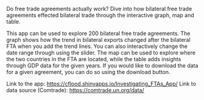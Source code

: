 
Do free trade agreements actually work? Dive into how bilateral free trade agreements effected bilateral trade through the interactive graph, map and table.

This app can be used to explore 200 bilateral free trade agreements. The graph shows how the trend in bilateral exports changed after the bilateral FTA when you add the trend lines. You can also interactively change the date range through using the slider. The map can be used to explore where the two countries in the FTA are located, while the table adds insights through GDP data for the given years. If you would  like to download the data for a given agreement, you can do so using the download button.

Link to the app: https://cflood.shinyapps.io/Investigating_FTAs_App/
Link to data source (Comtrade): https://comtrade.un.org/data/

